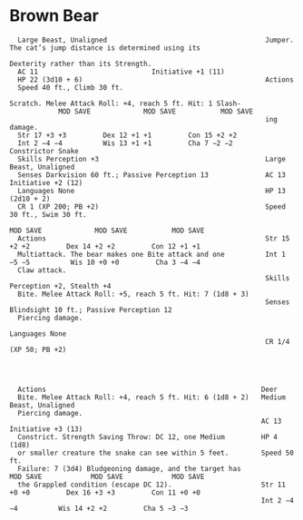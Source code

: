 # Brown Bear

      Large Beast, Unaligned                                       Jumper. The cat’s jump distance is determined using its
                                                                   Dexterity rather than its Strength.
      AC 11                            Initiative +1 (11)
      HP 22 (3d10 + 6)                                             Actions
      Speed 40 ft., Climb 30 ft.
                                                                   Scratch. Melee Attack Roll: +4, reach 5 ft. Hit: 1 Slash-
                MOD SAVE             MOD SAVE           MOD SAVE
                                                                   ing damage.
      Str 17 +3 +3         Dex 12 +1 +1         Con 15 +2 +2
      Int 2 −4 −4          Wis 13 +1 +1         Cha 7 −2 −2        Constrictor Snake
      Skills Perception +3                                         Large Beast, Unaligned
      Senses Darkvision 60 ft.; Passive Perception 13              AC 13                           Initiative +2 (12)
      Languages None                                               HP 13 (2d10 + 2)
      CR 1 (XP 200; PB +2)                                         Speed 30 ft., Swim 30 ft.
                                                                             MOD SAVE             MOD SAVE           MOD SAVE
      Actions                                                      Str 15 +2 +2         Dex 14 +2 +2         Con 12 +1 +1
      Multiattack. The bear makes one Bite attack and one          Int 1 −5 −5          Wis 10 +0 +0         Cha 3 −4 −4
      Claw attack.
                                                                   Skills Perception +2, Stealth +4
      Bite. Melee Attack Roll: +5, reach 5 ft. Hit: 7 (1d8 + 3)
                                                                   Senses Blindsight 10 ft.; Passive Perception 12
      Piercing damage.
                                                                   Languages None
                                                                   CR 1/4 (XP 50; PB +2)




      Actions                                                     Deer
      Bite. Melee Attack Roll: +4, reach 5 ft. Hit: 6 (1d8 + 2)   Medium Beast, Unaligned
      Piercing damage.
                                                                  AC 13                            Initiative +3 (13)
      Constrict. Strength Saving Throw: DC 12, one Medium         HP 4 (1d8)
      or smaller creature the snake can see within 5 feet.        Speed 50 ft.
      Failure: 7 (3d4) Bludgeoning damage, and the target has               MOD SAVE            MOD SAVE            MOD SAVE
      the Grappled condition (escape DC 12).                      Str 11 +0 +0         Dex 16 +3 +3         Con 11 +0 +0
                                                                  Int 2 −4 −4          Wis 14 +2 +2         Cha 5 −3 −3
